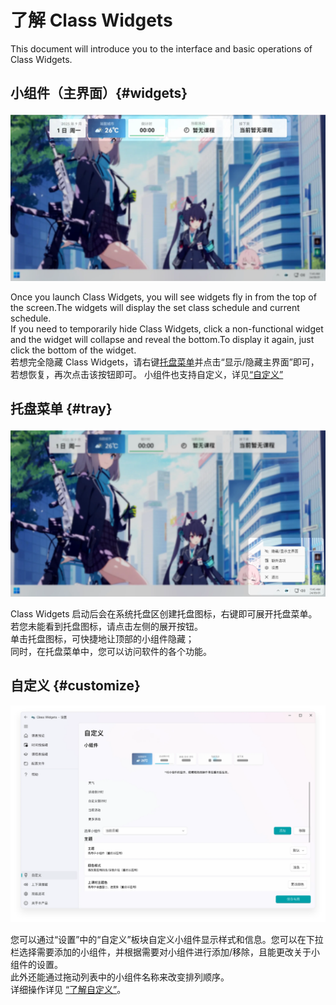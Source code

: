 # 了解 Class Widgets

This document will introduce you to the interface and basic operations of Class Widgets.

## 小组件（主界面）{#widgets}

![widget.png](/about/widget.png)

Once you launch Class Widgets, you will see widgets fly in from the top of the screen.The widgets will display the set class schedule and current schedule.\
If you need to temporarily hide Class Widgets, click a non-functional widget and the widget will collapse and reveal the bottom.To display it again, just click the bottom of the widget.\
若想完全隐藏 Class Widgets，请右键[托盘菜单](#tray)并点击“显示/隐藏主界面”即可，若想恢复，再次点击该按钮即可。
小组件也支持自定义，详见[“自定义”](#customize)

## 托盘菜单 {#tray}

![tray.png](/about/tray.png)

Class Widgets 启动后会在系统托盘区创建托盘图标，右键即可展开托盘菜单。若您未能看到托盘图标，请点击左侧的展开按钮。\
单击托盘图标，可快捷地让顶部的小组件隐藏；\
同时，在托盘菜单中，您可以访问软件的各个功能。

## 自定义 {#customize}

![Image 10.png](/about/Image_10.png)

您可以通过“设置”中的“自定义”板块自定义小组件显示样式和信息。您可以在下拉栏选择需要添加的小组件，并根据需要对小组件进行添加/移除，且能更改关于小组件的设置。\
此外还能通过拖动列表中的小组件名称来改变排列顺序。\
详细操作详见 [“了解自定义”](/instruction/advanced/customization)。
